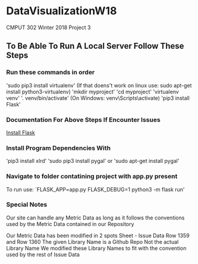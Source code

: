 # DataVisualizationW18
CMPUT 302  Winter 2018 Project 3

## To Be Able To Run A Local Server Follow These Steps
### Run these commands in order
'sudo pip3 install virtualenv' (If that doens't work on linux use: sudo apt-get install python3-virtualenv)
'mkdir myproject'
'cd myproject'
'virtualenv venv'
'. venv/bin/activate' (On Windows: venv\Scripts\activate)
'pip3 install Flask'

### Documentation For Above Steps If Encounter Issues
[Install Flask](http://flask.pocoo.org/docs/0.12/installation/#installation)

### Install Program Dependencies With
'pip3 install xlrd'
'sudo pip3 install pygal' or 'sudo apt-get install pygal'

### Navigate to folder contatining project with app.py present

To run use: `FLASK_APP=app.py FLASK_DEBUG=1 python3 -m flask run'

### Special Notes
Our site can handle any Metric Data as long as it follows the conventions used by the Metric Data contained in our Repository

Our Metric Data has been modified in 2 spots
Sheet - Issue Data
Row 1359 and Row 1360
The given Library Name is a Github Repo Not the actual Library Name
We modified these Library Names to fit with the convention used by the rest of Issue Data